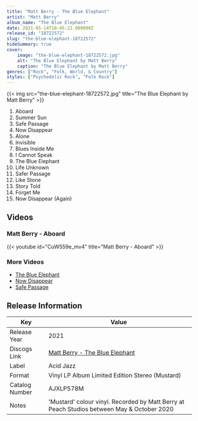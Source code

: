 ```yaml
---
title: "Matt Berry - The Blue Elephant"
artist: "Matt Berry"
album_name: "The Blue Elephant"
date: 2021-05-14T10:45:22.000000Z
release_id: "18722572"
slug: "the-blue-elephant-18722572"
hideSummary: true
cover:
    image: "the-blue-elephant-18722572.jpg"
    alt: "The Blue Elephant by Matt Berry"
    caption: "The Blue Elephant by Matt Berry"
genres: ["Rock", "Folk, World, & Country"]
styles: ["Psychedelic Rock", "Folk Rock"]
---
```


{{< img src="the-blue-elephant-18722572.jpg" title="The Blue Elephant by Matt Berry" >}}

<!-- section break -->

1. Aboard
2. Summer Sun
3. Safe Passage
4. Now Disappear
5. Alone
6. Invisible
7. Blues Inside Me
8. I Cannot Speak
9. The Blue Elephant
10. Life Unknown
11. Safer Passage
12. Like Stone
13. Story Told
14. Forget Me
15. Now Disappear (Again)

<!-- section break -->




## Videos
### Matt Berry - Aboard
{{< youtube id="CuW559e_mv4" title="Matt Berry - Aboard" >}}<br>

### More Videos

- [The Blue Elephant](https://www.youtube.com/watch?v=t7yQj7-IFgo)
- [Now Disappear](https://www.youtube.com/watch?v=Q41lij0MRM4)
- [Safe Passage](https://www.youtube.com/watch?v=6gvSeLP60hk)


## Release Information
|  Key           | Value                                                |
| ---------------| ---------------------------------------------------- |
| Release Year   | 2021                                   |
| Discogs Link   | [Matt Berry - The Blue Elephant](https://www.discogs.com/release/18722572-Matt-Berry-The-Blue-Elephant) |
| Label          | Acid Jazz |
| Format         | Vinyl LP Album Limited Edition Stereo (Mustard) |
| Catalog Number | AJXLP578M |
| Notes | 'Mustard' colour vinyl. Recorded by Matt Berry at Peach Studios between May & October 2020       |
